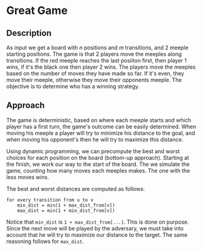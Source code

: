 # Great Game
## Description
As input we get a board with _n_ positions and _m_ transitions, and 2 meeple starting positions. The game is that 2 players move the meeples along transitions. If the red meeple reaches the last posiiton first, then player 1 wins, if it's the black one then player 2 wins. The players move the meeples based on the number of moves they have made so far. If it's even, they move their meeple, otherwise they move their opponents meeple. The objective is to determine who has a winning strategy.

## Approach
The game is deterministic, based on where each meeple starts and which player has a first turn, the game's outcome can be easily determined. When moving his meeple a player will try to minimize his distance to the goal, and when moving his opponent's then he will try to maximize this distance.

Using dynamic programming, we can precompute the best and worst choices for each position on the board (bottom-up approach). Starting at the finish, we work our way  to the start of the board. The we simulate the game, counting how many moves each meeples makes. The one with the less moves wins.

The best and worst distances are computed as follows:
```
for every transition from u to v
    min_dist = min(1 + max_dist_from[v])
    max_dist = min(1 + min_dist_from[v])
```
Notice that `min_dist` is `1 + max_dist_from[...]`. This is done on purpose. Since the next move will be played by the adversary, we must take into account that he will try to maximize our distance to the target. The same reasoning follows for `max_dist`.
